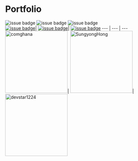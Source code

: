 


# Portfolio
![issue badge](https://img.shields.io/badge/Create%20At-2019%2F11%2F04-brightgreen)
![issue badge](https://img.shields.io/github/license/devstar1224/Collaboration_Portfolio)
![issue badge](https://img.shields.io/github/release/devstar1224/Collaboration_Portfolio.svg)
<br>
[![issue badge](https://img.shields.io/badge/Github-Jieun--Jang-black?logo=github)](https://github.com/comghana)|
[![issue badge](https://img.shields.io/badge/Github-Sungyong--Hong-black?logo=github)](https://github.com/SungyongHong)|
[![issue badge](https://img.shields.io/badge/Github-Sangik--Lee-black?logo=github)](https://github.com/devstar1224)
--- | --- | ---
<img src="https://avatars1.githubusercontent.com/u/46733911?s=460&v=4" height="200" width="200" alt="comghana">|
<img src="https://avatars3.githubusercontent.com/u/45868367?s=460&v=4" height="200" width="200" alt="SungyongHong">|
<img src="https://avatars1.githubusercontent.com/u/23352518?s=460&v=4" height="200" width="200" alt="devstar1224">

